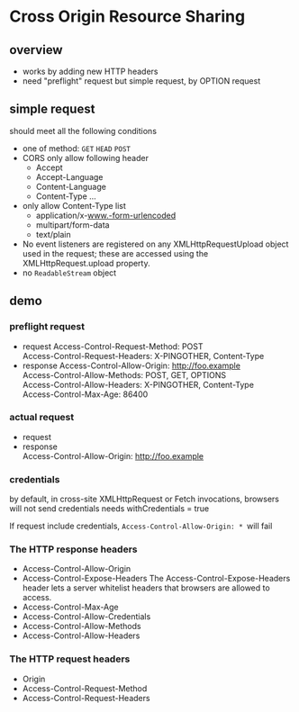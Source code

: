 # Cross Origin Resource Sharing

## overview

* works by adding new HTTP headers
* need "preflight" request but simple request, by OPTION request

## simple request
should meet all the following conditions
* one of method: `GET` `HEAD` `POST`
* CORS only allow following header
  * Accept
  * Accept-Language
  * Content-Language
  * Content-Type
  ...
* only allow Content-Type list
  * application/x-www.-form-urlencoded
  * multipart/form-data
  * text/plain
* No event listeners are registered on any XMLHttpRequestUpload object used in the request;
  these are accessed using the XMLHttpRequest.upload property.
* no `ReadableStream` object
## demo
### preflight request
* request
Access-Control-Request-Method: POST    
Access-Control-Request-Headers: X-PINGOTHER, Content-Type
* response
Access-Control-Allow-Origin: http://foo.example  
Access-Control-Allow-Methods: POST, GET, OPTIONS   
Access-Control-Allow-Headers: X-PINGOTHER, Content-Type    
Access-Control-Max-Age: 86400  

### actual request

* request
* response  
Access-Control-Allow-Origin: http://foo.example

### credentials
by default, in cross-site XMLHttpRequest or Fetch invocations, browsers will not send credentials
needs withCredentials = true

If request include credentials, `Access-Control-Allow-Origin: * `will fail

### The HTTP response headers
* Access-Control-Allow-Origin
* Access-Control-Expose-Headers
The Access-Control-Expose-Headers header lets a server whitelist headers that browsers are allowed to access.
* Access-Control-Max-Age
* Access-Control-Allow-Credentials
* Access-Control-Allow-Methods
* Access-Control-Allow-Headers

### The HTTP request headers
* Origin
* Access-Control-Request-Method
* Access-Control-Request-Headers

  
  
  
  
